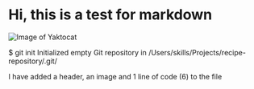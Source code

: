 # Hi, this is a test for markdown 

![Image of Yaktocat](https://octodex.github.com/images/yaktocat.png)

$ git init
Initialized empty Git repository in /Users/skills/Projects/recipe-repository/.git/


I have added a header, an image and 1 line of code (6) to the file

